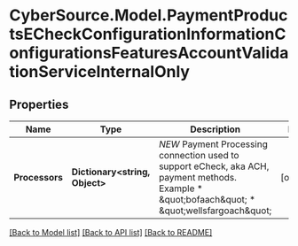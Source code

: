# CyberSource.Model.PaymentProductsECheckConfigurationInformationConfigurationsFeaturesAccountValidationServiceInternalOnly
## Properties

Name | Type | Description | Notes
------------ | ------------- | ------------- | -------------
**Processors** | **Dictionary&lt;string, Object&gt;** | *NEW* Payment Processing connection used to support eCheck, aka ACH, payment methods. Example * \&quot;bofaach\&quot; * \&quot;wellsfargoach\&quot;  | [optional] 

[[Back to Model list]](../README.md#documentation-for-models) [[Back to API list]](../README.md#documentation-for-api-endpoints) [[Back to README]](../README.md)

